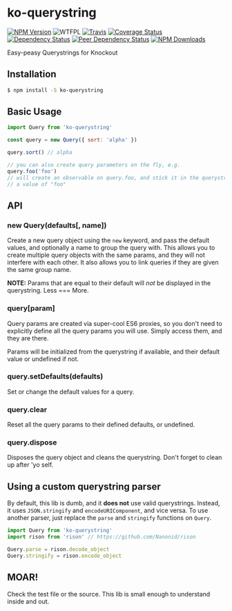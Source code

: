 # ko-querystring

[![NPM Version](https://img.shields.io/npm/v/ko-querystring.svg)](https://www.npmjs.com/package/ko-querystring)
![WTFPL](https://img.shields.io/npm/l/ko-querystring.svg)
[![Travis](https://img.shields.io/travis/Profiscience/ko-querystring.svg)](https://travis-ci.org/Profiscience/ko-querystring)
[![Coverage Status](https://coveralls.io/repos/github/Profiscience/ko-querystring/badge.svg?branch=master)](https://coveralls.io/github/Profiscience/ko-querystring?branch=master)
[![Dependency Status](https://img.shields.io/david/Profiscience/ko-querystring.svg)](https://david-dm.org/Profiscience/ko-querystring)
[![Peer Dependency Status](https://img.shields.io/david/peer/Profiscience/ko-querystring.svg?maxAge=2592000)](https://david-dm.org/Profiscience/ko-querystring#info=peerDependencies&view=table)
[![NPM Downloads](https://img.shields.io/npm/dt/ko-querystring.svg?maxAge=2592000)](http://npm-stat.com/charts.html?package=ko-querystring&author=&from=&to=)

Easy-peasy Querystrings for Knockout

## Installation
```bash
$ npm install -S ko-querystring
```

## Basic Usage
```javascript
import Query from 'ko-querystring'

const query = new Query({ sort: 'alpha' })

query.sort() // alpha

// you can also create query parameters on the fly, e.g.
query.foo('foo')
// will create an observable on query.foo, and stick it in the querystring with
// a value of "foo"
```

## API

### new Query(defaults[, name])
Create a new query object using the `new` keyword, and pass the default values,
and optionally a name to group the query with. This allows you to create multiple
query objects with the same params, and they will not interfere with each other.
It also allows you to link queries if they are given the same group name.

__NOTE:__ Params that are equal to their default will _not_ be displayed in the
querystring. Less === More.

### query[param]
Query params are created via super-cool ES6 proxies, so you don't need to explicitly
define all the query params you will use. Simply access them, and they are there.

Params will be initialized from the querystring if available, and their default
value or undefined if not.

### query.setDefaults(defaults)
Set or change the default values for a query.

### query.clear
Reset all the query params to their defined defaults, or undefined.

### query.dispose
Disposes the query object and cleans the querystring. Don't forget to clean up after 'yo self.

## Using a custom querystring parser
By default, this lib is dumb, and it **does not** use valid querystrings. Instead,
it uses `JSON.stringify` and `encodeURIComponent`, and vice versa. To use another
parser, just replace the `parse` and `stringify` functions on `Query`.

```javascript
import Query from 'ko-querystring'
import rison from 'rison' // https://github.com/Nanonid/rison

Query.parse = rison.decode_object
Query.stringify = rison.encode_object
```

## MOAR!

Check the test file or the source. This lib is small enough to understand inside
and out.
